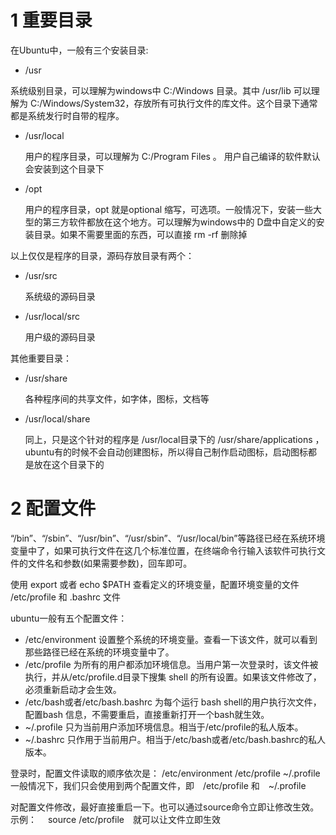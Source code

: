 # 1 重要目录

在Ubuntu中，一般有三个安装目录:

-  /usr

  系统级别目录，可以理解为windows中 C:/Windows 目录。其中 /usr/lib 可以理解为 C:/Windows/System32，存放所有可执行文件的库文件。这个目录下通常都是系统发行时自带的程序。

- /usr/local

  用户的程序目录，可以理解为 C:/Program Files 。 用户自己编译的软件默认会安装到这个目录下

- /opt

  用户的程序目录，opt 就是optional 缩写，可选项。一般情况下，安装一些大型的第三方软件都放在这个地方。可以理解为windows中的 D盘中自定义的安装目录。如果不需要里面的东西，可以直接 rm -rf 删除掉

以上仅仅是程序的目录，源码存放目录有两个：

- /usr/src 

  系统级的源码目录

- /usr/local/src

   用户级的源码目录

其他重要目录：

- /usr/share 

  各种程序间的共享文件，如字体，图标，文档等

- /usr/local/share

   同上，只是这个针对的程序是 /usr/local目录下的
  /usr/share/applications ， ubuntu有的时候不会自动创建图标，所以得自己制作启动图标，启动图标都是放在这个目录下的

# 2 配置文件

“/bin”、“/sbin”、“/usr/bin”、“/usr/sbin”、“/usr/local/bin”等路径已经在系统环境变量中了，如果可执行文件在这几个标准位置，在终端命令行输入该软件可执行文件的文件名和参数(如果需要参数)，回车即可。

使用 export 或者 echo $PATH 查看定义的环境变量，配置环境变量的文件 /etc/profile 和 .bashrc 文件

ubuntu一般有五个配置文件：

- /etc/environment
  设置整个系统的环境变量。查看一下该文件，就可以看到那些路径已经在系统的环境变量中了。
- /etc/profile
  为所有的用户都添加环境信息。当用户第一次登录时，该文件被执行，并从/etc/profile.d目录下搜集 shell 的所有设置。如果该文件修改了，必须重新启动才会生效。
- /etc/bash或者/etc/bash.bashrc
  为每个运行 bash shell的用户执行次文件，配置bash 信息，不需要重启，直接重新打开一个bash就生效。
- ~/.profile
  只为当前用户添加环境信息。相当于/etc/profile的私人版本。
- ~/.bashrc
  只作用于当前用户。相当于/etc/bash或者/etc/bash.bashrc的私人版本。

登录时，配置文件读取的顺序依次是： /etc/environment /etc/profile ~/.profile
一般情况下，我们只会使用到两个配置文件，即　/etc/profile 和　~/.profile

对配置文件修改，最好直接重启一下。也可以通过source命令立即让修改生效。
示例：　 source /etc/profile　就可以让文件立即生效